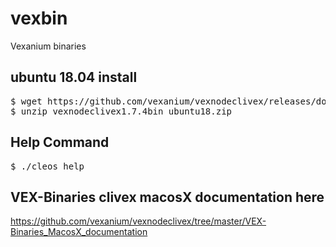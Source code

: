 # vexbin
Vexanium binaries

<H2>ubuntu 18.04 install</h2>
<pre>$ wget https://github.com/vexanium/vexnodeclivex/releases/download/v1.7.4-1.0/vex1.7.4bin_ubuntu18.zip
$ unzip vexnodeclivex1.7.4bin_ubuntu18.zip</pre>

<H2>Help Command</h2>
<pre>$ ./cleos help</pre>

## VEX-Binaries clivex macosX documentation here
https://github.com/vexanium/vexnodeclivex/tree/master/VEX-Binaries_MacosX_documentation

